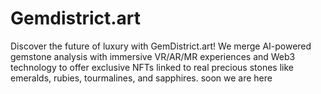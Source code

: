 # Gemdistrict.art
Discover the future of luxury with GemDistrict.art! We merge AI-powered gemstone analysis with immersive VR/AR/MR experiences and Web3 technology to offer exclusive NFTs linked to real precious stones like emeralds, rubies, tourmalines, and sapphires. soon we are here
